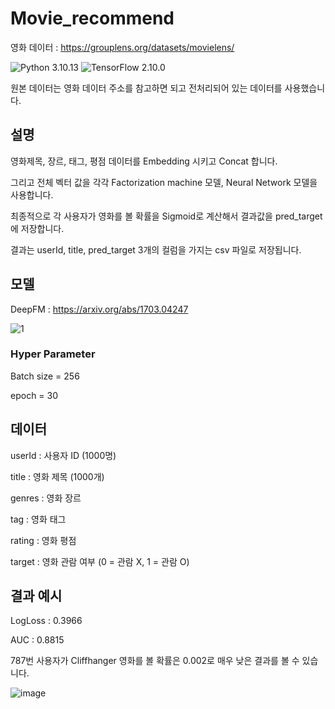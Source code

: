 # Movie_recommend

영화 데이터 : https://grouplens.org/datasets/movielens/

![Python 3.10.13](https://img.shields.io/badge/python-3.10.13-blue.svg)
![TensorFlow 2.10.0](https://img.shields.io/badge/TensorFlow-2.10.0-orange.svg)

원본 데이터는 영화 데이터 주소를 참고하면 되고 전처리되어 있는 데이터를 사용했습니다.

## 설명

영화제목, 장르, 태그, 평점 데이터를 Embedding 시키고 Concat 합니다.

그리고 전체 벡터 값을 각각 Factorization machine 모델, Neural Network 모델을 사용합니다.

최종적으로 각 사용자가 영화를 볼 확률을 Sigmoid로 계산해서 결과값을 pred_target에 저장합니다.

결과는 userId, title, pred_target 3개의 컬럼을 가지는 csv 파일로 저장됩니다.


## 모델
DeepFM : https://arxiv.org/abs/1703.04247

![1](https://github.com/k-3730/Movie_recommend/assets/45035923/efb3a554-db2f-46f7-a96d-39fd168f8391)

### Hyper Parameter

Batch size = 256

epoch = 30


## 데이터
userId : 사용자 ID (1000명)

title : 영화 제목 (1000개)

genres : 영화 장르

tag : 영화 태그

rating : 영화 평점

target : 영화 관람 여부 (0 = 관람 X, 1 = 관람 O)

## 결과 예시
LogLoss : 0.3966

AUC     : 0.8815

787번 사용자가 Cliffhanger 영화를 볼 확률은 0.002로 매우 낮은 결과를 볼 수 있습니다.

![image](https://github.com/k-3730/Movie_recommend/assets/45035923/50970e21-c60d-4ccb-b937-9c8234b96179)

